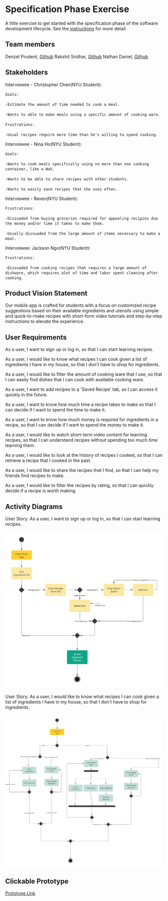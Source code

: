 # Specification Phase Exercise

A little exercise to get started with the specification phase of the software development lifecycle. See the [instructions](instructions.md) for more detail.

## Team members
Denzel Prudent, [Github](https://github.com/denprud)
Rakshit Sridhar, [Github](https://github.com/RakSridhar23)
Nathan Daniel, [Github](https://github.com/WayyGood)
## Stakeholders
Interviewee - Christopher Chen(NYU Student):

    Goals:

    -Estimate the amount of time needed to cook a meal.

    -Wants to able to make meals using a specific amount of cooking ware.
    
    Frustrations:

    -Usual recipes require more time than he's willing to spend cooking.

Interviewee - Nina Ho(NYU Student):

    Goals:

    -Wants to cook meals specifically using no more than one cooking container, like a Wok.

    -Wants to be able to share recipes with other students.

    -Wants to easily save recipes that she uses often.
    
Interviewee - Raven(NYU Student):

    Frustrations:

    -Dissuaded from buying groceries required for appealing recipies due the money and/or time it takes to make them.

    -Usually dissuaded from the large amount of items necessary to make a meal.


Interviewee: Jackson Ngo(NYU Student):

    Frustrations:

    -Dissuaded from cooking recipes that requires a large amount of dishware, which requires alot of time and labor spent cleaning after cooking.
 
## Product Vision Statement

Our mobile app is crafted for students with a focus on customized recipe suggestions based on their available ingredients and utensils using simple and quick-to-make recipes with short-form video tutorials and step-by-step instructions to elevate the experience.


## User Requirements

As a user, I want to sign up or log in, so that I can start learning recipes.


As a user, I would like to know what recipes I can cook given a list of ingredients I have in my house, so that I don't have to shop for ingredients.


As a user, I would like to filter the amount of cooking ware that I use, so that I can easily find dishes that I can cook with available cooking ware.


As a user, I want to add recipes to a 'Saved Recipe' tab, so I can access it quickly in the future.


As a user, I want to know how much time a recipe takes to make so that I can decide if I want to spend the time to make it.


As a user, I want to know how much money is required for ingredients in a recipe, so that I can decide if I want to spend the money to make it.


As a user, I would like to watch short-term video content for learning recipes, so that I can understand recipes without spending too much time learning them.


As a user, I would like to look at the history of recipes I cooked, so that I can retrieve a recipe that I cooked in the past.


As a user, I would like to share the recipes that I find, so that I can help my friends find recipes to make.


As a user, I would like to filter the recipes by rating, so that I can quickly decide if a recipe is worth making.


## Activity Diagrams

User Story: As a user, I want to sign up or log in, so that I can start learning recipes.

![Viewing Suggested Recipes](/images/uml1.jpg)

User Story: As a user, I would like to know what recipes I can cook given a list of ingredients I have in my house, so that I don't have to shop for ingredients.


![Logging In / Signing Up](/images/uml2.jpg)

## Clickable Prototype

[Prototype Link](https://www.figma.com/proto/1s6sXwBMxjkw2RZdZgmTYY/Project-1-(Copy)?type=design&node-id=53-1260&t=IbIvQEk7TrNgfw0a-1&scaling=scale-down&page-id=0%3A1&starting-point-node-id=1%3A2&show-proto-sidebar=1&mode=design)
